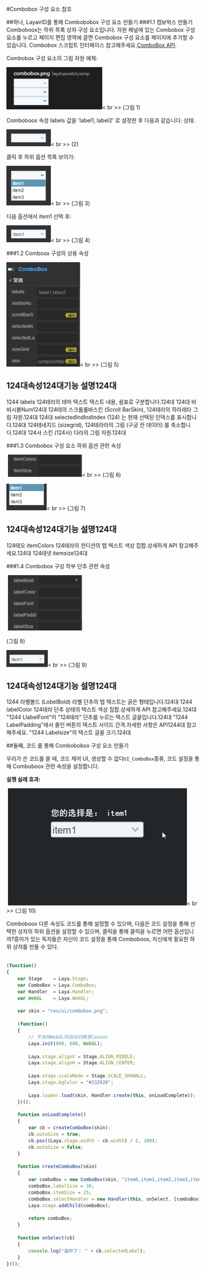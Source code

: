 #Combobox 구성 요소 참조



##하나, LayairID를 통해 Combobobox 구성 요소 만들기
###1.1 컴보박스 만들기
Comboboox는 하위 목록 상자 구성 요소입니다.
자원 패널에 있는 Combobox 구성 요소를 누르고 페이지 편집 영역에 끌면 Combobox 구성 요소를 페이지에 추가할 수 있습니다.
Combobox 스크립트 인터페이스 참고해주세요.[ComboBox API](http://layaair.ldc.layabox.com/api/index.html?category=Core&class=laya.ui.ComboBox).

Combobox 구성 요소의 그림 자원 예제:

​![图片0.png](img/1.png)< br >>
(그림 1)

Comboboox 속성 labels 값을 'label1, label2' 로 설정한 후 다음과 같습니다:
상태:

​![图片0.png](img/2.png)< br >>
(2)

클릭 후 하위 옵션 목록 보이기:

​![图片0.png](img/3.png)< br >>
(그림 3)

다음 옵션에서 item1 선택 후:

​![图片0.png](img/4.png)< br >>
(그림 4)



###1.2 Comboox 구성의 상용 속성

​![图片0.png](img/5.png)< br >>
(그림 5)

124대**속성**124대**기능 설명**124대
------------------------------------------------------------------------------------------------------------------------------------------------------------------------------------------------------------
1244 labels 124테라의 테마 텍스트 텍스트 내용, 쉼표로 구분합니다.124대
124대 비비시블Num124대
124테의 스크롤롤바스킨 (Scroll BarSkin), 124테라의 하라레타 그림 자원.124대
124대 selectedIndIndIndex (124) 는 현재 선택된 인덱스를 표시합니다.124대
124테네지드 (sizegrid), 124테라라의 그림 (구궁 칸 데이터) 를 축소합니다.124대
124사 스킨 (124사) 다라의 그림 자원.124대



 



###1.3 Combobox 구성 요소 하위 옵션 관련 속성

​        ![图片0.png](img/6.png)< br >>
(그림 6)

​![图片0.png](img/7.png)< br >>
(그림 7)

124대**속성**124대**기능 설명**124대
--------------------------------------------------------------------------------------------------------------------------------------------------------------------------------------------------------------
124테오 itemColors 124테라의 컨디션의 탭 텍스트 색상 집합.상세하게 API 참고해주세요.124대
124테넷 itemsize124대



 

 



###1.4 Combobox 구성 하부 단추 관련 속성



​        ![图片0.png](img/8.png)<br/>

(그림 8)

​![图片0.png](img/9.png)< br >>
(그림 9)

124대**속성**124대**기능 설명**124대
--------------------------------------------------------------------------------------------------------------------------------------------------------------------------------------------------------------
1244 라벨볼드 (LobelBold) 라벨 단추의 탭 텍스트는 굵은 형태입니다.124대
1244 labelColor  124테라 단추 상태의 텍스트 색상 집합.상세하게 API 참고해주세요.124대
"1244 LlabelFont"이 "124테라" 단추를 누르는 텍스트 글꼴입니다.124대
"1244 LabelPadding"에서 줄인 버튼의 텍스트 사이드 간격.자세한 사항은 API1244대 참고해주세요.
"1244 Labelsize"의 텍스트 글꼴 크기.124대



 



##둘째, 코드 를 통해 Combobobox 구성 요소 만들기

우리가 쓴 코드를 쓸 때, 코드 제어 UI, 생성할 수 없다`UI_ComboBox`종류, 코드 설정을 통해 Comboboox 관련 속성을 설정합니다.

**실행 실례 효과:**

​	![1](gif/1.gif)< br >>
(그림 10)

Comboboox 다른 속성도 코드를 통해 설정할 수 있으며, 다음은 코드 설정을 통해 선택한 상자의 하위 옵션을 설정할 수 있으며, 클릭을 통해 클릭을 누르면 어떤 옵션입니까?흥미가 있는 독자들은 자신이 코드 설정을 통해 Comboboox, 자신에게 필요한 하위 상자를 만들 수 있다.


```javascript

(function()
{
	var Stage    = Laya.Stage;
	var ComboBox = Laya.ComboBox;
	var Handler  = Laya.Handler;
	var WebGL    = Laya.WebGL;

	var skin = "res/ui/combobox.png";

	(function()
	{
		// 不支持WebGL时自动切换至Canvas
		Laya.init(800, 600, WebGL);

		Laya.stage.alignV = Stage.ALIGN_MIDDLE;
		Laya.stage.alignH = Stage.ALIGN_CENTER;

		Laya.stage.scaleMode = Stage.SCALE_SHOWALL;
		Laya.stage.bgColor = "#232628";

		Laya.loader.load(skin, Handler.create(this, onLoadComplete));
	})();

	function onLoadComplete()
	{
		var cb = createComboBox(skin);
		cb.autoSize = true;
		cb.pos((Laya.stage.width - cb.width) / 2, 100);
		cb.autoSize = false;
	}

	function createComboBox(skin)
	{
		var comboBox = new ComboBox(skin, "item0,item1,item2,item3,item4,item5");
		comboBox.labelSize = 30;
		comboBox.itemSize = 25;
		comboBox.selectHandler = new Handler(this, onSelect, [comboBox]);
		Laya.stage.addChild(comboBox);

		return comboBox;
	}

	function onSelect(cb)
	{
		console.log("选中了： " + cb.selectedLabel);
	}
})();
```


